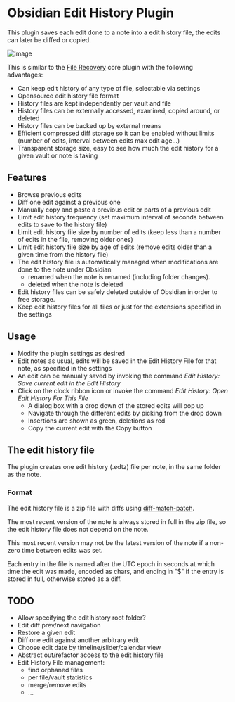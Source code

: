 # Obsidian Edit History Plugin

This plugin saves each edit done to a note into a edit history file, the edits can later be diffed or copied.

![image](https://github.com/antoniotejada/obsidian-edit-history/assets/6446344/fa9456d5-0de0-4160-bd06-6a38494f7c57)

This is similar to the [File Recovery](https://help.obsidian.md/Plugins/File+recovery) core plugin with the following advantages:
- Can keep edit history of any type of file, selectable via settings
- Opensource edit history file format
- History files are kept independently per vault and file
- History files can be externally accessed, examined, copied around, or deleted
- History files can be backed up by external means
- Efficient compressed diff storage so it can be enabled without limits (number of edits, interval between edits max edit age...)
- Transparent storage size, easy to see how much the edit history for a given vault or note is taking

## Features

- Browse previous edits
- Diff one edit against a previous one
- Manually copy and paste a previous edit or parts of a previous edit
- Limit edit history frequency (set maximum interval of seconds between edits to save to the history file)
- Limit edit history file size by number of edits (keep less than a number of edits in the file, removing older ones)
- Limit edit history file size by age of edits (remove edits older than a given time from the history file)
- The edit history file is automatically managed when modifications are done to the note under Obsidian
  - renamed when the note is renamed (including folder changes).
  - deleted when the note is deleted
- Edit history files can be safely deleted outside of Obsidian in order to free storage.
- Keep edit history files for all files or just for the extensions specified in the settings

## Usage

- Modify the plugin settings as desired
- Edit notes as usual, edits will be saved in the Edit History File for that note, as specified in the settings
- An edit can be manually saved by invoking the command *Edit History: Save current edit in the Edit History*
- Click on the clock ribbon icon or invoke the command *Edit History: Open Edit History For This File*
  - A dialog box with a drop down of the stored edits will pop up
  - Navigate through the different edits by picking from the drop down
  - Insertions are shown as green, deletions as red
  - Copy the current edit with the Copy button

## The edit history file

The plugin creates one edit history (.edtz) file per note, in the same folder as the note. 

### Format

The edit history file is a zip file with diffs using [diff-match-patch](https://github.com/google/diff-match-patch).

The most recent version of the note is always stored in full in the zip file, so the edit history file does not depend on the note.

This most recent version may not be the latest version of the note if a non-zero time between edits was set.

Each entry in the file is named after the UTC epoch in seconds at which time the edit was made, encoded as chars, and ending in "$" if the entry is stored in full, otherwise stored as a diff.


## TODO
- Allow specifying the edit history root folder?
- Edit diff prev/next navigation
- Restore a given edit
- Diff one edit against another arbitrary edit
- Choose edit date by timeline/slider/calendar view
- Abstract out/refactor access to the edit history file
- Edit History File management:
  - find orphaned files
  - per file/vault statistics
  - merge/remove edits
  - ...